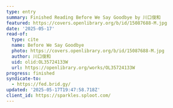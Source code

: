 ```yaml
---
type: entry
summary: Finished Reading Before We Say Goodbye by 川口俊和
featured: https://covers.openlibrary.org/b/id/15087688-M.jpg
date: '2025-05-17'
read-of:
  type: cite
  name: Before We Say Goodbye
  photo: https://covers.openlibrary.org/b/id/15087688-M.jpg
  author: 川口俊和
  uid: olid:OL35724133W
  url: https://openlibrary.org/works/OL35724133W
progress: finished
syndicate-to:
  - https://fed.brid.gy/
updated: '2025-05-17T19:47:58.718Z'
client_id: https://sparkles.sploot.com/
---
```

